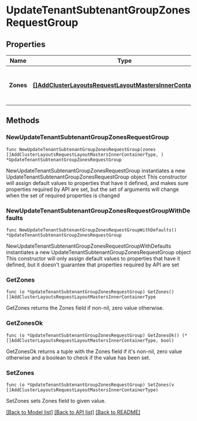 # UpdateTenantSubtenantGroupZonesRequestGroup

## Properties

Name | Type | Description | Notes
------------ | ------------- | ------------- | -------------
**Zones** | [**[]AddClusterLayoutsRequestLayoutMastersInnerContainerType**](AddClusterLayoutsRequestLayoutMastersInnerContainerType.md) | An array of all the zones assigned to this group. | 

## Methods

### NewUpdateTenantSubtenantGroupZonesRequestGroup

`func NewUpdateTenantSubtenantGroupZonesRequestGroup(zones []AddClusterLayoutsRequestLayoutMastersInnerContainerType, ) *UpdateTenantSubtenantGroupZonesRequestGroup`

NewUpdateTenantSubtenantGroupZonesRequestGroup instantiates a new UpdateTenantSubtenantGroupZonesRequestGroup object
This constructor will assign default values to properties that have it defined,
and makes sure properties required by API are set, but the set of arguments
will change when the set of required properties is changed

### NewUpdateTenantSubtenantGroupZonesRequestGroupWithDefaults

`func NewUpdateTenantSubtenantGroupZonesRequestGroupWithDefaults() *UpdateTenantSubtenantGroupZonesRequestGroup`

NewUpdateTenantSubtenantGroupZonesRequestGroupWithDefaults instantiates a new UpdateTenantSubtenantGroupZonesRequestGroup object
This constructor will only assign default values to properties that have it defined,
but it doesn't guarantee that properties required by API are set

### GetZones

`func (o *UpdateTenantSubtenantGroupZonesRequestGroup) GetZones() []AddClusterLayoutsRequestLayoutMastersInnerContainerType`

GetZones returns the Zones field if non-nil, zero value otherwise.

### GetZonesOk

`func (o *UpdateTenantSubtenantGroupZonesRequestGroup) GetZonesOk() (*[]AddClusterLayoutsRequestLayoutMastersInnerContainerType, bool)`

GetZonesOk returns a tuple with the Zones field if it's non-nil, zero value otherwise
and a boolean to check if the value has been set.

### SetZones

`func (o *UpdateTenantSubtenantGroupZonesRequestGroup) SetZones(v []AddClusterLayoutsRequestLayoutMastersInnerContainerType)`

SetZones sets Zones field to given value.



[[Back to Model list]](../README.md#documentation-for-models) [[Back to API list]](../README.md#documentation-for-api-endpoints) [[Back to README]](../README.md)


